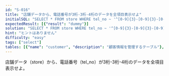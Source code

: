 ```yaml
---
id: "S-016"
title: "店舗データから、電話番号が3桁-3桁-4桁のデータを全項目表示せよ"
initialSQL: "SELECT * FROM store WHERE tel_no ~ '^[0-9]{3}-[0-9]{3}-[0-9]{4}$';"
expectedResult: [{"result": "dummy"}]
solution: "SELECT * FROM store WHERE tel_no ~ '^[0-9]{3}-[0-9]{3}-[0-9]{4}$';"
hint: "ヒントはありません"
difficulty: "easy"
tags: ["select"]
tables: [{"name": "customer", "description": "顧客情報を管理するテーブル"}, {"name": "receipt", "description": "レシート明細データを管理するテーブル"}, {"name": "store", "description": "店舗情報を管理するテーブル"}, {"name": "product", "description": "商品情報を管理するテーブル"}, {"name": "category", "description": "カテゴリ情報を管理するテーブル"}]
---
```


店舗データ（store）から、電話番号（tel_no）が3桁-3桁-4桁のデータを全項目表示せよ。